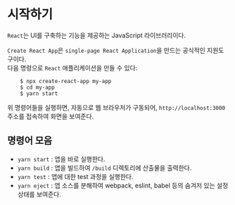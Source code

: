 # 시작하기

`React`는 UI를 구축하는 기능을 제공하는 JavaScript 라이브러리이다.  

`Create React App`은 `single-page React Application`을 만드는 공식적인 지원도구이다.  
다음 명령으로 `React` 애플리케이션을 만들 수 있다:

```
    $ npx create-react-app my-app
    $ cd my-app
    $ yarn start
```

위 명령어들을 실행하면, 자동으로 웹 브라우저가 구동되어, `http://localhost:3000` 주소를 접속하여 화면을 보여준다.

## 명령어 모음

* `yarn start` : 앱을 바로 실행한다.
* `yarn build` : 앱을 빌드하여 `/build` 디렉토리에 산출물을 출력한다.
* `yarn test`  : 앱에 대한 test 과정을 실행한다.
* `yarn eject` : 앱 소스를 분해하여 webpack, eslint, babel 등의 숨겨저 있는 설정 상태를 보여준다.


